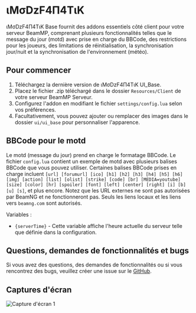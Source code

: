 # ιMσDzF4Π4ΤιK
ιMσDzF4Π4ΤιK Base fournit des addons essentiels côté client pour votre serveur BeamMP, comprenant plusieurs fonctionnalités telles que le message du jour (motd) avec prise en charge du BBCode, des restrictions pour les joueurs, des limitations de réinitialisation, la synchronisation jour/nuit et la synchronisation de l'environnement (météo).

## Pour commencer
1. Téléchargez la dernière version de ιMσDzF4Π4ΤιK UI_Base.
2. Placez le fichier .zip téléchargé dans le dossier `Resources/Client` de votre serveur BeamMP Serveur.
3. Configurez l'addon en modifiant le fichier `settings/config.lua` selon vos préférences.
4. Facultativement, vous pouvez ajouter ou remplacer des images dans le dossier `ui/ui_base` pour personnaliser l'apparence.

## BBCode pour le motd
Le motd (message du jour) prend en charge le formatage BBCode. Le fichier `config.lua` contient un exemple de motd avec plusieurs balises BBCode que vous pouvez utiliser. Certaines balises BBCode prises en charge incluent `[url] [forumurl] [ico] [h1] [h2] [h3] [h4] [h5] [h6] [img] [action] [list] [olist] [strike] [code] [br] [MEDIA=youtube] [size] [color] [hr] [spoiler] [font] [left] [center] [right] [i] [b] [u] [s]`, et plus encore. Notez que les URL externes ne sont pas autorisées par BeamNG et ne fonctionneront pas. Seuls les liens locaux et les liens vers `beamng.com` sont autorisés.

Variables :
* `{serverTime}` - Cette variable affiche l'heure actuelle du serveur telle que définie dans la configuration.

## Questions, demandes de fonctionnalités et bugs
Si vous avez des questions, des demandes de fonctionnalités ou si vous rencontrez des bugs, veuillez créer une issue sur le [GitHub](https://github.com/iMoDzF4N4T1K/ui_base).

## Captures d'écran
![Capture d'écran 1](https://prnt.sc/a_fML3DJSCMF)
